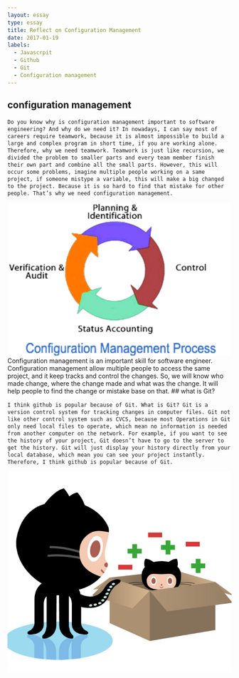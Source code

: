 ```yaml
---
layout: essay
type: essay
title: Reflect on Configuration Management
date: 2017-01-19
labels:
  - Javascrpit
  - Github
  - Git
  - Configuration management
---
```


## configuration management

	Do you know why is configuration management important to software engineering? And why do we need it? In nowadays, I can say most of careers require teamwork, because it is almost impossible to build a large and complex program in short time, if you are working alone. Therefore, why we need teamwork. Teamwork is just like recursion, we divided the problem to smaller parts and every team member finish their own part and combine all the small parts. However, this will occur some problems, imagine multiple people working on a same project, if someone mistype a variable, this will make a big changed to the project. Because it is so hard to find that mistake for other people. That’s why we need configuration management.
<img class ="ui small right floated image" src="../images/CM.png">
	Configuration management is an important skill for software engineer. Configuration management allow multiple people to access the same project, and it keep tracks and control the changes. So, we will know who made change, where the change made and what was the change.  It will help people to find the change or mistake base on that.
## what is Git?

	I think github is popular because of Git. What is Git? Git is a version control system for tracking changes in computer files. Git not like other control system such as CVCS, because most Operations in Git only need local files to operate, which mean no information is needed from another computer on the network. For example, if you want to see the history of your project, Git doesn’t have to go to the server to get the history. Git will just display your history directly from your local database, which mean you can see your project instantly. Therefore, I think github is popular because of Git.
<img class ="ui large left floated image" src="../images/Git.png">
